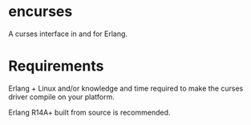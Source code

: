 encurses
=====
A curses interface in and for Erlang.

Requirements
=====
Erlang + Linux and/or knowledge and time required to make the curses driver compile on your platform.

Erlang R14A+ built from source is recommended.

